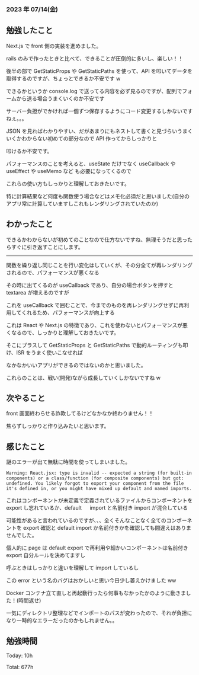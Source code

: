 ### 2023 年 07/14(金)

## 勉強したこと

Next.js で front 側の実装を進めました。

rails のみで作ったときと比べて、できることが圧倒的に多いし、楽しい！！

後半の部で GetStaticProps や GetStaticPaths を使って、API を叩いてデータを取得するのですが、ちょっとできるか不安です w

できるかというか console.log で送ってる内容を必ず見るのですが、配列でフォームから送る場合うまくいくのか不安です

サーバー負担がでかければ一個ずつ保存するようにコード変更するしかないですねぇ。。。

JSON を見ればわかりやすい、だがあまりにもネストして書くと見づらいうまくいくかわからない初めての部分なので API 作ってからしっかりと

叩けるか不安です。

パフォーマンスのことを考えると、useState だけでなく useCallback や useEffect や useMemo など も必要になってくるので

これらの使い方もしっかりと理解しておきたいです。

特に計算結果など何度も関数使う場合などはメモ化必須だと思いました(自分のアプリ常に計算していますしこれもレンダリングされていたのか)

## わかったこと

できるかわからないが初めてのことなので仕方ないですね、無理そうだと思ったらすぐに引き返すことにします。

---

関数を繰り返し同じことを行い変化はしていくが、その分全てが再レンダリングされるので、パフォーマンスが悪くなる

その時に出てくるのが useCallback であり、自分の場合ボタンを押すと textarea が増えるのですが

これを useCallback で囲むことで、今までのものを再レンダリングせずに再利用してくれるため、パフォーマンスが向上する

これは React や Next.js の特徴であり、これを使わないとパフォーマンスが悪くなるので、しっかりと理解しておきたいです。

そこにプラスして GetStaticProps と GetStaticPaths で動的ルーティングも叩け、ISR をうまく使いこなせれば

なかなかいいアプリができるのではないのかと思いました。

これらのことは、戦い(開発)ながら成長していくしかないですね w

## 次やること

front 画面終わらせる詐欺してるけどなかなか終わりません！！

焦らずしっかりと作り込みたいと思います。

## 感じたこと

謎のエラーが出て無駄に時間を使ってしまいました。

```
Warning: React.jsx: type is invalid -- expected a string (for built-in components) or a class/function (for composite components) but got: undefined. You likely forgot to export your component from the file it's defined in, or you might have mixed up default and named imports.
```

これはコンポーネントが未定義で定義されているファイルからコンポーネントを
export し忘れているか、default 　 import と名前付き import が混合している

可能性があると言われているのですが、、、全くそんなことなく全てのコンポーネントを export 確認と default import か名前付きかを確認しても間違えはありませんでした。

個人的に page は default export で再利用や細かいコンポーネントは名前付き export 自分ルールを決めてますし

呼ぶときはしっかりと違いを理解して import しているし

この error という名のバグはおかしいと思い今日少し萎えかけました ww

Docker コンテナ立て直しと再起動行ったら何事もなかったかのように動きました！(時間返せ)

一気にディレクトリ整理などでインポートのパスが変わったので、それが負担になり一時的なエラーだったのかもしれません。。

## 勉強時間

Today: 10h

Total: 677h
